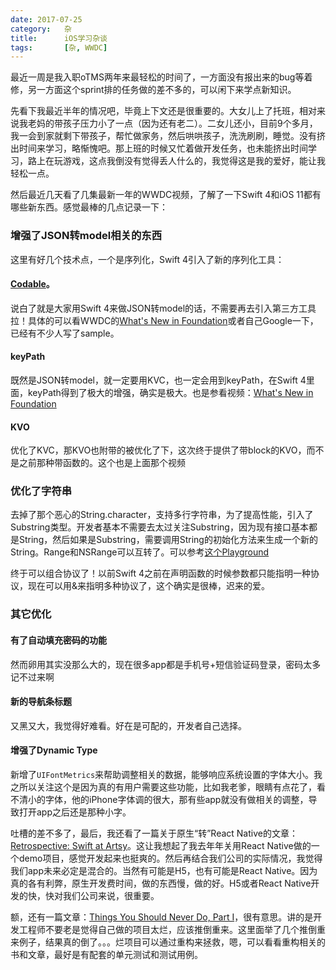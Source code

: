 ```yaml
---
date: 2017-07-25
category:	杂
title: 		iOS学习杂谈
tags:		[杂, WWDC]
---
```


最近一周是我入职oTMS两年来最轻松的时间了，一方面没有报出来的bug等着修，另一方面这个sprint排的任务做的差不多的，可以闲下来学点新知识。

先看下我最近半年的情况吧，毕竟上下文还是很重要的。大女儿上了托班，相对来说我老妈的带孩子压力小了一点（因为还有老二）。二女儿还小，目前9个多月，我一会到家就剩下带孩子，帮忙做家务，然后哄哄孩子，洗洗刷刷，睡觉。没有挤出时间来学习，略惭愧吧。那上班的时候又忙着做开发任务，也未能挤出时间学习，路上在玩游戏，这点我倒没有觉得丢人什么的，我觉得这是我的爱好，能让我轻松一点。

<!--more-->

然后最近几天看了几集最新一年的WWDC视频，了解了一下Swift 4和iOS 11都有哪些新东西。感觉最棒的几点记录一下：

### 增强了JSON转model相关的东西

这里有好几个技术点，一个是序列化，Swift 4引入了新的序列化工具：

#### [Codable](https://developer.apple.com/documentation/swift/codable)。

说白了就是大家用Swift 4来做JSON转model的话，不需要再去引入第三方工具拉！具体的可以看WWDC的[What's New in Foundation]或者自己Google一下，已经有不少人写了sample。

#### keyPath

既然是JSON转model，就一定要用KVC，也一定会用到keyPath，在Swift 4里面，keyPath得到了极大的增强，确实是极大。也是参看视频：[What's New in Foundation]

#### KVO

优化了KVC，那KVO也附带的被优化了下，这次终于提供了带block的KVO，而不是之前那种带函数的。这个也是上面那个视频

### 优化了字符串

去掉了那个恶心的String.character，支持多行字符串，为了提高性能，引入了Substring类型。开发者基本不需要去太过关注Substring，因为现有接口基本都是String，然后如果是Substring，需要调用String的初始化方法来生成一个新的String。Range和NSRange可以互转了。可以参考[这个Playground](https://github.com/ole/whats-new-in-swift-4/)

终于可以组合协议了！以前Swift 4之前在声明函数的时候参数都只能指明一种协议，现在可以用&来指明多种协议了，这个确实是很棒，迟来的爱。

### 其它优化

#### 有了自动填充密码的功能

然而卵用其实没那么大的，现在很多app都是手机号+短信验证码登录，密码太多记不过来啊

#### 新的导航条标题

又黑又大，我觉得好难看。好在是可配的，开发者自己选择。

#### 增强了Dynamic Type

新增了`UIFontMetrics`来帮助调整相关的数据，能够响应系统设置的字体大小。我之所以关注这个是因为真的有用户需要这些功能，比如我老爹，眼睛有点花了，看不清小的字体，他的iPhone字体调的很大，那有些app就没有做相关的调整，导致打开app之后还是那种小字。


吐槽的差不多了，最后，我还看了一篇关于原生“转”React Native的文章：[Retrospective: Swift at Artsy](http://artsy.github.io/blog/2017/02/05/Retrospective-Swift-at-Artsy/)。这让我想起了我去年年关用React Native做的一个demo项目，感觉开发起来也挺爽的。然后再结合我们公司的实际情况，我觉得我们app未来必定是混合的。当然有可能是H5，也有可能是React Native。因为真的各有利弊，原生开发费时间，做的东西慢，做的好。H5或者React Native开发的快，快对我们公司来说，很重要。

额，还有一篇文章：[Things You Should Never Do, Part I](https://www.joelonsoftware.com/2000/04/06/things-you-should-never-do-part-i/)，很有意思。讲的是开发工程师不要老是觉得自己做的项目太烂，应该推倒重来。这里面举了几个推倒重来例子，结果真的倒了。。。烂项目可以通过重构来拯救，嗯，可以看看重构相关的书和文章，最好是有配套的单元测试和测试用例。



[What's New in Foundation]: https://developer.apple.com/videos/play/wwdc2017/212/
